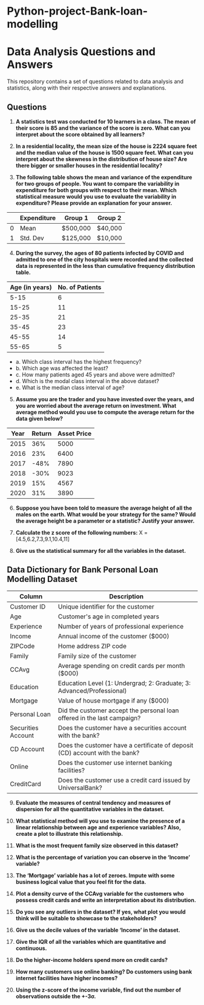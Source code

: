 # Python-project-Bank-loan-modelling
# Data Analysis Questions and Answers

This repository contains a set of questions related to data analysis and statistics, along with their respective answers and explanations.

## Questions

1. **A statistics test was conducted for 10 learners in a class. The mean of their score is 85 and the variance of the score is zero. What can you interpret about the score obtained by all learners?**

2. **In a residential locality, the mean size of the house is 2224 square feet and the median value of the house is 1500 square feet. What can you interpret about the skewness in the distribution of house size? Are there bigger or smaller houses in the residential locality?**

3. **The following table shows the mean and variance of the expenditure for two groups of people. You want to compare the variability in expenditure for both groups with respect to their mean. Which statistical measure would you use to evaluate the variability in expenditure? Please provide an explanation for your answer.**

|   | Expenditure | Group 1   | Group 2  |
|---|-------------|-----------|----------|
| 0 | Mean        | $500,000  | $40,000  |
| 1 | Std. Dev    | $125,000  | $10,000  |
                                           
4. **During the survey, the ages of 80 patients infected by COVID and admitted to one of the city hospitals were recorded and the collected data is represented in the less than cumulative frequency distribution table.**

| Age (in years) | No. of Patients |
|----------------|-----------------|
| 5-15           | 6               |
| 15-25          | 11              |
| 25-35          | 21              |
| 35-45          | 23              |
| 45-55          | 14              |
| 55-65          | 5               |

   - a. Which class interval has the highest frequency?
   - b. Which age was affected the least?
   - c. How many patients aged 45 years and above were admitted?
   - d. Which is the modal class interval in the above dataset?
   - e. What is the median class interval of age?

5. **Assume you are the trader and you have invested over the years, and you are worried about the average return on investment. What average method would you use to compute the average return for the data given below?**

| Year | Return | Asset Price |
|------|--------|-------------|
| 2015 | 36%    | 5000        |
| 2016 | 23%    | 6400        |
| 2017 | -48%   | 7890        |
| 2018 | -30%   | 9023        |
| 2019 | 15%    | 4567        |
| 2020 | 31%    | 3890        |

6. **Suppose you have been told to measure the average height of all the males on the earth. What would be your strategy for the same? Would the average height be a parameter or a statistic? Justify your answer.**

7. **Calculate the z score of the following numbers:**
X = [4.5,6.2,7.3,9.1,10.4,11]


8. **Give us the statistical summary for all the variables in the dataset.**
## Data Dictionary for Bank Personal Loan Modelling Dataset


| Column             | Description                                                              |
|--------------------|--------------------------------------------------------------------------|
| Customer ID        | Unique identifier for the customer                                       |
| Age                | Customer's age in completed years                                        |
| Experience         | Number of years of professional experience                               |
| Income             | Annual income of the customer ($000)                                     |
| ZIPCode            | Home address ZIP code                                                    |
| Family             | Family size of the customer                                              |
| CCAvg              | Average spending on credit cards per month ($000)                        |
| Education          | Education Level (1: Undergrad; 2: Graduate; 3: Advanced/Professional)    |
| Mortgage           | Value of house mortgage if any ($000)                                    |
| Personal Loan      | Did the customer accept the personal loan offered in the last campaign?  |
| Securities Account | Does the customer have a securities account with the bank?               |
| CD Account         | Does the customer have a certificate of deposit (CD) account with the bank?|
| Online             | Does the customer use internet banking facilities?                       |
| CreditCard         | Does the customer use a credit card issued by UniversalBank?             |


9. **Evaluate the measures of central tendency and measures of dispersion for all the quantitative variables in the dataset.**

10. **What statistical method will you use to examine the presence of a linear relationship between age and experience variables? Also, create a plot to illustrate this relationship.**

11. **What is the most frequent family size observed in this dataset?**

12. **What is the percentage of variation you can observe in the ‘Income’ variable?**

13. **The ‘Mortgage’ variable has a lot of zeroes. Impute with some business logical value that you feel fit for the data.**

14. **Plot a density curve of the CCAvg variable for the customers who possess credit cards and write an interpretation about its distribution.**

15. **Do you see any outliers in the dataset? If yes, what plot you would think will be suitable to showcase to the stakeholders?**

16. **Give us the decile values of the variable ‘Income’ in the dataset.**

17. **Give the IQR of all the variables which are quantitative and continuous.**

18. **Do the higher-income holders spend more on credit cards?**

19. **How many customers use online banking? Do customers using bank internet facilities have higher incomes?**

20. **Using the z-score of the income variable, find out the number of observations outside the +-3σ.**

